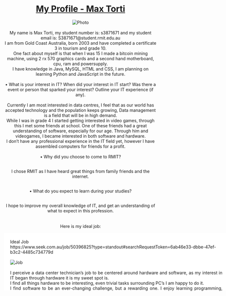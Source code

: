 <head>
    <meta charset="UTF-8">
    <meta http-equiv="X-UA-Compatible" content="IE=edge">
      <style>
                div.idealJob {
        background-color: #ffffff;
        width: 700px;
        height: 150px;
        overflow: auto;
        text-align: justify;
        padding: 20px;
      }
                div.personalProfile {
        background-color: #ffffff;
        width: 700px;
        height: 150px;
        overflow: auto;
        text-align: justify;
        padding: 20px;
      }
      div.projectIdea {
        background-color: #ffffff;
        width: 700px;
        height: 150px;
        overflow: auto;
        text-align: justify;
        padding: 20px;
      }
  </style>
  </head>
  <body>
    <div class="wrapper">
      <header>
        <h1><a href="{{ "/" }}">My Profile - Max Torti</a></h1>
        <img src="https://user-images.githubusercontent.com/70696652/93361356-1f254b80-f888-11ea-9a5b-36b90355d2bc.jpg" alt="Photo" />

<div class="text">
<br>My name is Max Torti, my student number is: s3871671 and my student email is: S3871671@student.rmit.edu.au <br> I am from Gold Coast Australia, born 2003 and have completed a certificate 3 in tourism and grade 10.
    <br>One fact about myself is that when I was 15 I made a bitcoin mining machine, using 2 rx 570 graphics cards and a second hand motherboard, cpu, ram and powersupply.
<br>I have knowledge in Java, MySQL, HTML and CSS, I am planning on learning Python and JavaScript in the future.<br> 
<br>
• What is your interest in IT? When did your interest in IT start? Was there a event or person that sparked your interest? Outline your IT experience (if any).<br> 
<br>Currently I am most interested in data centres, I feel that as our world has accepted technology and the population keeps growing, Data management is a field that will be in high demand.<br>
While I was in grade 4 I started getting interested in video games, through this I met some friends at school. One of these friends had a great understanding of software, especially for our age. Through him and videogames, I became interested in both software and hardware.<br>
I don’t have any professional experience in the IT field yet, however I have assembled computers for friends for a profit.
<br>
<br>• Why did you choose to come to RMIT? <br>

<br>I chose RMIT as I have heard great things from family friends and the internet.<br>

<br>• What do you expect to learn during your studies?<br>

<br>I hope to improve my overall knowledge of IT, and get an understanding of what to expect in this profession.<br>
<br>
<br>Here is my ideal job:
</div>
<div class="idealJob">
    Ideal Job<br>
https://www.seek.com.au/job/50396825?type=standout#searchRequestToken=6ab46e33-dbbe-47ef-b3c2-4485c734779d<br>
    <br>
        <img src="https://user-images.githubusercontent.com/70696652/93510465-93352180-f964-11ea-83d6-d23699c764be.png" alt="Job" /><br>
    <br>I perceive a data center technician’s job to be centered around hardware and software, as my interest in IT began through hardware it is my sweet spot is. 
    <br>I find all things hardware to be interesting, even trivial tasks surrounding PC’s I am happy to do it. 
    <br>I find software to be an ever-changing challenge, but a rewarding one. I enjoy learning programming, figuring out how applications and computers work.
<br>As I mentioned earlier, I truly believe that this field will be constantly under demand, with the population ever increasing and interest for IT always rising.<br>

<br>For the job listing above this the skills required are 2 years’ experience with PC hardware, 1 year of Linux OS experience, OS/network/software troubleshooting experience and the ability to lift 25kg daily.<br>

<br>Currently I have no professional experience, I am planning on getting experience after I have completed my Bachelor of I.T. With this I hope to progress through the rankings of data center technician’s, hopefully achieving a job in management.<br>

<br>After completing my Bachelor of I.T, I plan on acquiring experience with a trainee technician role. However, if this is not available I will seek work at technology companies that handle PC hardware, Linux and network equipment.<br>

        </div>

<br>
    <br><br>Here is my personal profile:
<div class="personalProfile">
    The results from the personal tests I completed are as follows:<br>
     <br>Myers-Briggs test, www.16personalities.com: I am an architect.<br>
    <br>https://www.how-to-study.com/learning-style-assessment/: I am a visual learner.<br>
    <br>https://psychcentral.com/personality-test/start.php: 
    <br><img src="https://user-images.githubusercontent.com/70696652/93517247-861d3000-f96e-11ea-9f63-1bab67cabc78.PNG" alt="personalityTest3" />
    </div>

<br>
    <br><br>Here is my project idea:
<div class="projectIdea">
    Project Idea:<br>
<br>My project would be an application that users can obtain certain water parameters from each cities water supply. 
<br>Water parameters such as water hardness is needed for certain kitchen appliances, appliances that require the use of water, people who keep pet fish and much more. 
    <br>This information isn’t easily obtainable unless you buy a testing kit, these kits can cost around $50 - $70 each. 
<br>The goal is using user’s entered information, which would include the water parameters in GH, KH, PH, Ammonia, Nitrites and Nitrates to prevent other members of the community from needing a testing kit.<br>
<br>
<br>My motivation for creating this application is due to me owning fish, I have recently gotten into the hobby and while researching I noticed a lack of data. 
<br>Water parameters are very important when keeping fish, each fish require specific parameters. I was searching online as I was hoping to avoid buying a test kit, as testing kits are upwards of $50, however I wasn’t able to find any information regarding Gold Coast’s tap water parameters.
<br>When I realized that there was very little to no information online about Australia’s average water parameters from the tap, I decided I would make an application on it to help inform other members of the public and tap into this massive market.<br>
<br>
<br>The application will be called “Water Near You”, the aim of this application is to provide information to people about the water parameters in cities near them.
<br>“Water Near You” will use data supplied by users initially, as obtaining the data myself is unfeasible. The main source of data in the beginning will be users using their own test kits, users will enter what city they live in and various water parameters derived from the water from their tap. 
<br>Initially a lot of tests will need to be conducted to gain sufficient data, once this data is entered into the application the mean will be calculated and presented to the user.
<br>Using the mean of all of the data isn’t completely accurate, however it will provide a solid estimate for people on tap water (tank or well water are not applicable).
“Water Near You” will be both an application for mobile phones and a website, to help reach as many users as possible. Due to my knowledge of mobile phone application creation being zero, I feel this may be a drawback.
<br>The end goal for this application is to make water data easily obtainable for everyone, this data is important for multiple reasons such as plumbing issues, health issues and pet related issues.
<br>Other then simply providing the parameters, there will be an FAQ (frequently asked questions) tab.
<br>In the FAQ tab there will be many posts answering common questions surrounding water parameters, such as “How can someone lower the acidity of water”.
<br>Due to the lack of preexisting data, a challenge will be obtaining relevant data. This is problem when the applications entire concept is to limit the need of a test kit, and in the beginning, I will be calling on users to submit data from their used test kits, kind of hypocritical. However, test kits will be needed to create the basis of the program, once enough data has been supplied the number of tests can be heavily reduced, until there is a change in users cities water processing, storing or distributing methods.<br>
<br>

<br>The tools needed to create “Water Near You” are as follows:
<br>•	Java
<br>•	Swift – possibly
<br>•	HTML
<br>•	CSS
<br>•	MySQL
<br>•	Water parameter test kits
<br>I intend “Water Near You” to be both a mobile phone app and a website, I will mainly focus on Android phones rather then apple. For android development I will use Java, if an ios variant is to be developed it will be made using Swift.
<br>For the website development simple HTML and CSS will be used, I could possibly incorporate some features using Java.
<br>Due to “Water Near You” relying almost entirely on a mass of data, a database will be needed. The database create for the application will be made using MySQL.
<br>I personally can run some tests in my surrounding area, that being Gold Coast. I can run these tests using simple test strips.


<br>The skills required for “Water Near You” consist mainly of programming. 
<br>Due to the applications intended platforms being both mobile phones and a website, knowledge in multiple languages such as Java, Swift, MySQL, HTML and CSS will be required.
<br>I believe this project is completely achievable, the foreseeable problem would be using the programming language Swift.
<br>No special hardware would be needed, however, custom coded programs will be needed for the website and mobile phone app.
<br>Due to the database that would be needed having the potential to get really large, it may be a challenge to maintain it.
<br>Other skills needed include social networking, to make this project reach its potential it needs a following of users.<br>

<br>
<br>The desired outcome from this project is to make an application that can greatly help inform members of the population. 
<br>This application will hopefully fill the whole of missing data, data in which can be applicable to many different appliances, causes and hobbies.
<br>With this project I hope to limit the need of water test kits, which can fetch a high price. While this can help many, it is also crucial in massive markets such as fish keeping, making it potentially profitable.
<br>Overall I believe that this project can help a lot of people, due to the lack of data that can be found surrounding the water parameters of Australian cities.


    </div>
      <footer>
        <p>This project is maintained by <a href="{{ site.github.owner_url }}">{{ site.github.owner_name }}</a></p>
        <p><small>Hosted on GitHub Pages &mdash; Theme by <a href="https://github.com/orderedlist">orderedlist</a></small></p>
      </footer>

